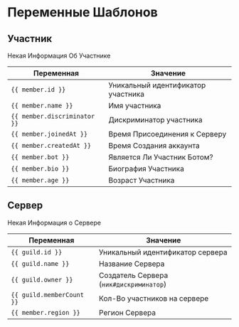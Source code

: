 # Переменные Шаблонов

## Участник
Некая Информация Об Участнике

| Переменная  | Значение |
| ------------| ---------|
| `{{ member.id }}` | Уникальный идентификатор участника |
| `{{ member.name }}` | Имя участника |
| `{{ member.discriminator }}` | Дискриминатор участника |
| `{{ member.joinedAt }}` | Время Присоединения к Серверу |
| `{{ member.createdAt }}` | Время Создания аккаунта |
| `{{ member.bot }}` | Является Ли Участник Ботом? |
| `{{ member.bio }}` | Биография Участника |
| `{{ member.age }}` | Возраст Участника |

## Сервер
Некая Информация о Сервере

| Переменная  | Значение |
| ------------| ---------|
| `{{ guild.id }}` | Уникальный идентификатор сервера |
| `{{ guild.name }}` | Название Сервера |
| `{{ guild.owner }}` | Создатель Сервера (`ник#дискриминатор`) |
| `{{ guild.memberCount }}` | Кол-Во участников на сервере |
| `{{ member.region }}` | Регион Сервера |
